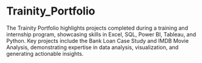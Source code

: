 # Trainity_Portfolio
The Trainity Portfolio highlights projects completed during a training and internship program, showcasing skills in Excel, SQL, Power BI, Tableau, and Python. Key projects include the Bank Loan Case Study and IMDB Movie Analysis, demonstrating expertise in data analysis, visualization, and generating actionable insights.
